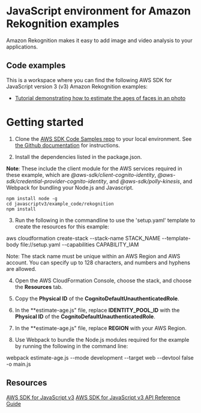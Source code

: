 # JavaScript environment for Amazon Rekognition examples
Amazon Rekognition makes it easy to add image and video analysis to your applications. 

## Code examples
This is a workspace where you can find the following AWS SDK for JavaScript version 3 (v3) Amazon Rekognition examples: 

 - [Tutorial demonstrating how to estimate the ages of faces in an photo](./src/estimate-age.js)

# Getting started

1. Clone the [AWS SDK Code Samples repo](https://github.com/awsdocs/aws-doc-sdk-examples) to your local environment. See [the Github documentation](https://docs.github.com/en/github/creating-cloning-and-archiving-repositories/cloning-a-repository) for instructions.

2. Install the dependencies listed in the package.json.

**Note**: These include the client module for the AWS services required in these example, 
which are *@aws-sdk/client-cognito-identity*, *@aws-sdk/credential-provider-cognito-identity*, and *@aws-sdk/polly-kinesis*, and Webpack for bundling your Node.js and Javascript.

```
npm install node -g
cd javascriptv3/example_code/rekognition
npm install
```

3. Run the following in the commandline to use the 'setup.yaml' template to create the resources for this example:
 
aws cloudformation create-stack --stack-name STACK_NAME --template-body file://setup.yaml --capabilities CAPABILITY_IAM

Note: The stack name must be unique within an AWS Region and AWS account. You can specify up to 128 characters, and numbers and hyphens are allowed.

4. Open the AWS CloudFormation Console, choose the stack, and choose the  **Resources** tab. 

5. Copy the **Physical ID** of the **CognitoDefaultUnauthenticatedRole**.

6. In the **estimate-age.js" file, replace **IDENTITY_POOL_ID** with the **Physical ID** of the **CognitoDefaultUnauthenticatedRole**.

7. In the **estimate-age.js" file, replace **REGION** with your AWS Region.

8. Use Webpack to bundle the Node.js modules required for the example by running the following in the command line:

webpack estimate-age.js --mode development --target web --devtool false -o main.js


## Resources
[AWS SDK for JavaScript v3](https://github.com/aws/aws-sdk-js-v3) 
[AWS SDK for JavaScript v3 API Reference Guide](https://docs.aws.amazon.com/AWSJavaScriptSDK/v3/latest/clients/client-rekognition/index.html)

